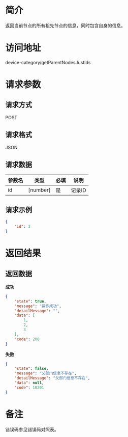 # 简介
返回当前节点的所有祖先节点的信息，同时包含自身的信息。

# 访问地址
device-category/getParentNodesJustIds

# 请求参数

## 请求方式
POST

## 请求格式
JSON

## 请求数据
|参数名|类型|必填|说明|
|-|-|-|-|
|id|[number]|是|记录ID|

## 请求示例
```json
{
	"id": 3
}
```

# 返回结果
## 返回数据
**成功**
```json
{
    "state": true,
    "message": "操作成功",
    "detailMessage": "",
    "data": [
        1,
        2,
        3
    ],
    "code": 200
}
```

**失败**
```json
{
    "state": false,
    "message": "父部门信息不存在",
    "detailMessage": "父部门信息不存在",
    "data": null,
    "code": 10201
}
```

# 备注
错误码参见错误码对照表。
